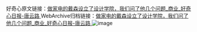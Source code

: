 好奇心原文链接：[做家电的戴森设立了设计学院，我们问了他几个问题_商业_好奇心日报-唐云路 ](https://www.qdaily.com/articles/7852.html)
WebArchive归档链接：[做家电的戴森设立了设计学院，我们问了他几个问题_商业_好奇心日报-唐云路 ](http://web.archive.org/web/20190623173032/https://www.qdaily.com/articles/7852.html)
![image](http://ww3.sinaimg.cn/large/007d5XDply1g3wk17qw4fj30u05psx6p)